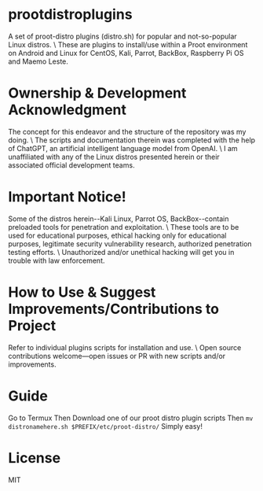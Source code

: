# prootdistroplugins

A set of proot-distro plugins (distro.sh) for popular and not-so-popular Linux distros. \ These are plugins to install/use within a Proot environment on Android and Linux for CentOS, Kali, Parrot, BackBox, Raspberry Pi OS and Maemo Leste.

# Ownership & Development Acknowledgment

The concept for this endeavor and the structure of the repository was my doing. \ The scripts and documentation therein was completed with the help of ChatGPT, an artificial intelligent language model from OpenAI. \ I am unaffiliated with any of the Linux distros presented herein or their associated official development teams.

# Important Notice!

Some of the distros herein--Kali Linux, Parrot OS, BackBox--contain preloaded tools for penetration and exploitation. \ These tools are to be used for educational purposes, ethical hacking only for educational purposes, legitimate security vulnerability research, authorized penetration testing efforts. \ Unauthorized and/or unethical hacking will get you in trouble with law enforcement.

# How to Use & Suggest Improvements/Contributions to Project

Refer to individual plugins scripts for installation and use. \ Open source contributions welcome—open issues or PR with new scripts and/or improvements.

# Guide
Go to Termux
Then
Download one of our proot distro plugin scripts
Then
`mv distronamehere.sh $PREFIX/etc/proot-distro/`
Simply easy!

# License

MIT

